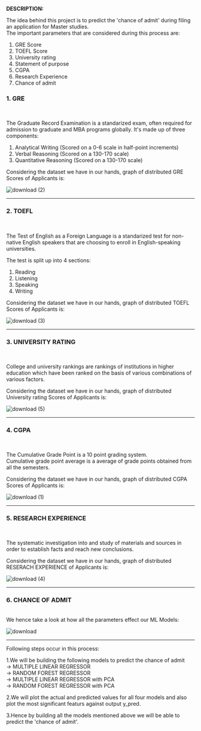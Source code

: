 <b>DESCRIPTION:</b>

The idea behind this project is to predict the 'chance of admit' during filing an application for Master studies.</br>
The important parameters that are considered during this process are:</br>
1. GRE Score</br>
2. TOEFL Score</br>
3. University rating</br>
4. Statement of purpose</br>
5. CGPA</br>
6. Research Experience</br>
7. Chance of admit</br>


<h3> 1. GRE </h3> </br>

The Graduate Record Examination is a standarized exam, often required for admission to graduate and MBA programs globally. It's made up of three components:</br>

1. Analytical Writing (Scored on a 0-6 scale in half-point increments)</br>
2. Verbal Reasoning (Scored on a 130-170 scale)</br>
3. Quantitative Reasoning (Scored on a 130-170 scale)</br>

Considering the dataset we have in our hands, graph of distributed GRE Scores of Applicants is:</br>

![download (2)](https://user-images.githubusercontent.com/38138793/86228672-47b47800-bbac-11ea-9a24-3bd1b82deaf4.png)
<hr> </hr>

<h3> 2. TOEFL</h3> </br>

The Test of English as a Foreign Language is a standarized test for non-native English speakers that are choosing to enroll in English-speaking universities.</br>

The test is split up into 4 sections:</br>

1. Reading
2. Listening
3. Speaking
4. Writing

Considering the dataset we have in our hands, graph of distributed TOEFL Scores of Applicants is:</br>

![download (3)](https://user-images.githubusercontent.com/38138793/86228965-ae399600-bbac-11ea-8829-a0866392be16.png)
<hr> </hr>

<h3> 3. UNIVERSITY RATING </h3> </br>

College and university rankings are rankings of institutions in higher education which have been ranked on the basis of various combinations of various factors.</br>

Considering the dataset we have in our hands, graph of distributed University rating Scores of Applicants is:</br>

![download (5)](https://user-images.githubusercontent.com/38138793/86229683-bb0ab980-bbad-11ea-93a9-bd5ef7c5401b.png)
<hr> </hr>

<h3> 4. CGPA</h3> </br>

The Cumulative Grade Point is a 10 point grading system.</br>
Cumulative grade point average is a average of grade points obtained from all the semesters.</br>

Considering the dataset we have in our hands, graph of distributed CGPA Scores of Applicants is:</br>

![download (1)](https://user-images.githubusercontent.com/38138793/86228011-7c73ff80-bbab-11ea-939f-d6d9171634a2.png)
<hr> </hr>

<h3> 5. RESEARCH EXPERIENCE </h3> </br>

The systematic investigation into and study of materials and sources in order to establish facts and reach new conclusions.</br>

Considering the dataset we have in our hands, graph of distributed RESERACH EXPERIENCE of Applicants is:</br>

![download (4)](https://user-images.githubusercontent.com/38138793/86229156-f22c9b00-bbac-11ea-8882-534008be7bb0.png)
<hr> </hr>

<h3> 6. CHANCE OF ADMIT </h3> </br>
We hence take a look at how all the parameters effect our ML Models:

![download](https://user-images.githubusercontent.com/38138793/86226627-8dbc0c80-bba9-11ea-960b-aa8b9d6c57e8.png)
<hr> </hr>



Following steps occur in this process:</br>

1.We will be building the following models to predict the chance of admit</br>
 -> MULTIPLE LINEAR REGRESSOR</br>
 -> RANDOM FOREST REGRESSOR</br>
 -> MULTIPLE LINEAR REGRESSOR with PCA</br>
 -> RANDOM FOREST REGRESSOR with PCA</br>

2.We will plot the actual and predicted values for all four models and
  also plot the most significant featurs against output y_pred.</br>

3.Hence by building all the models mentioned above we will be able to predict the 'chance of admit'.</br>

